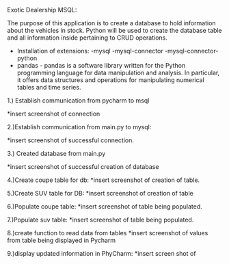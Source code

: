 Exotic Dealership MSQL:

The purpose of this application is to create a database to hold information about the vehicles in stock.
Python will be used to create the database table and all information inside pertaining to CRUD operations.

- Installation of extensions:
-mysql
-mysql-connector
-mysql-connector-python
- pandas - pandas is a software library written for the Python
programming language
for data manipulation and analysis. In particular, it offers
data structures and operations for
manipulating numerical tables and time series.


1.) Establish communication from pycharm to msql

*insert screenshot of connection

2.)Establish communication from main.py to mysql:

*insert screenshot of successful connection.

3.) Created database from main.py

*insert screenshot of successful creation of database

4.)Create coupe table for db:
*insert screenshot of creation of table.

5.)Create SUV table for DB:
*insert screenshot of creation of table

6.)Populate coupe table:
*insert screenshot of table being populated.


7.)Populate suv table:
*insert screenshot of table being populated.

8.)create function to read data from tables
*insert screenshot of values from table being displayed in Pycharm

9.)display updated information in PhyCharm:
*insert screen shot of 